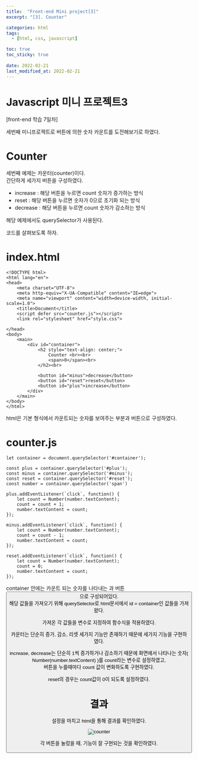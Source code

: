 ```yaml
---
title:  "Front-end Mini project[3]"
excerpt: "[3]. Counter"

categories: html
tags:
  - [html, css, javascript]

toc: true
toc_sticky: true
 
date: 2022-02-21
last_modified_at: 2022-02-21
---
```

# Javascript 미니 프로젝트3
  
[front-end 학습 7일차]
  
세번째 미니프로젝트로 버튼에 의한 숫자 카운트를 도전해보기로 하였다.  

# Counter
   
세번째 예제는 카운터(counter)이다.  
간단하게 세가지 버튼을 구성하였다.  
  
- increase : 해당 버튼을 누르면 count 숫자가 증가하는 방식  
- reset : 해당 버튼을 누르면 숫자가 0으로 초기화 되는 방식  
- decrease : 해당 버튼을 누르면 count 숫자가 감소하는 방식  
  
해당 예제에서도 querySelector가 사용된다.  
  
코드를 살펴보도록 하자.  
  
# index.html

```
<!DOCTYPE html>
<html lang="en">
<head>
    <meta charset="UTF-8">
    <meta http-equiv="X-UA-Compatible" content="IE=edge">
    <meta name="viewport" content="width=device-width, initial-scale=1.0">
    <title>Document</title>
    <script defer src="counter.js"></script>
    <link rel="stylesheet" href="style.css">

</head>
<body>
    <main>
        <div id="container">
            <h2 style="text-align: center;">
                Counter <br><br>
                <span>0</span><br>
            </h2><br>
            
            <button id="minus">decrease</button>
            <button id="reset">reset</button>
            <button id="plus">increase</button>
        </div>
    </main>
</body>
</html>
```
html은 기본 형식에서 카운트되는 숫자를 보여주는 부분과 버튼으로 구성하였다.  

# counter.js

```
let container = document.querySelector('#container');

const plus = container.querySelector('#plus');
const minus = container.querySelector('#minus');
const reset = container.querySelector('#reset');
const number = container.querySelector('span')

plus.addEventListener(`click`, function() {
    let count = Number(number.textContent);
    count = count + 1;
    number.textContent = count;
});

minus.addEventListener(`click`, function() {
    let count = Number(number.textContent);
    count = count - 1;
    number.textContent = count;
});

reset.addEventListener(`click`, function() {
    let count = Number(number.textContent);
    count = 0;
    number.textContent = count;
});
``` 
container 안에는 카운트 되는 숫자를 나타내는 <span>과 버튼<button>으로 구성되어있다.  
해당 값들을 가져오기 위해 querySelector로 html문서에서 id = container인 값들을 가져왔다.  

가져온 각 값들을 변수로 지정하여 함수식을 적용하였다.  

카운터는 단순히 증가, 감소, 리셋 세가지 기능만 존재하기 때문에 세가지 기능을 구현하였다.  

increase, decrease는 단순히 1씩 증가하거나 감소하기 때문에 화면에서 나타나는 숫자( Number(number.textContent) )를 count라는 변수로 설정하였고,  
버튼을 누를때마다 count 값이 변화하도록 구현하였다.  

reset의 경우는 count값이 0이 되도록 설정하였다.  

# 결과
  
설정을 마치고 html을 통해 결과를 확인하였다.  

![counter](https://user-images.githubusercontent.com/59858894/154967325-a14bde27-5fab-43af-ad9e-afde4816da57.PNG)


각 버튼을 눌렀을 때, 기능이 잘 구현되는 것을 확인하였다.  
  
